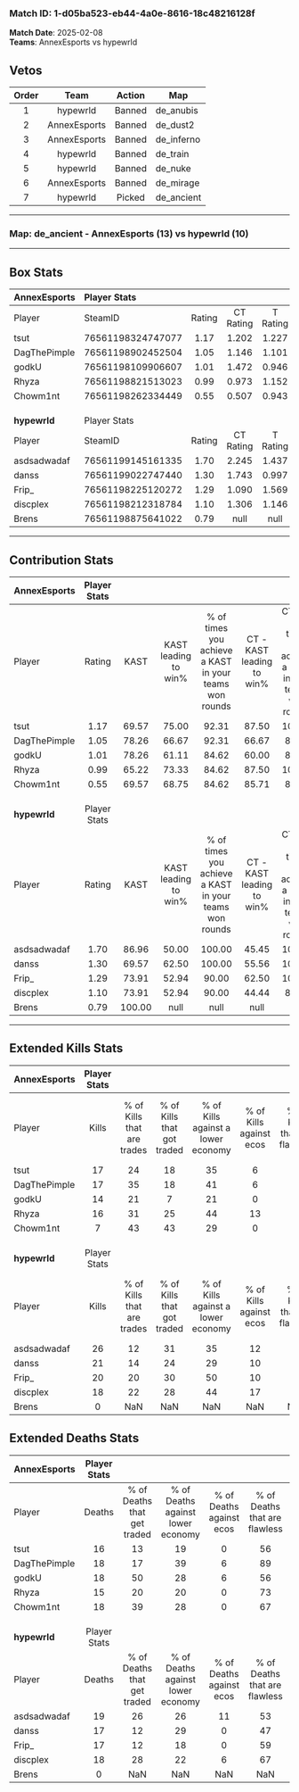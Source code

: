 ### Match ID: 1-d05ba523-eb44-4a0e-8616-18c48216128f  
**Match Date**: 2025-02-08  
**Teams**: AnnexEsports vs hypewrld  

## Vetos  

| Order | Team | Action | Map |
| :---: | :--: | :----: | --- |
| 1 | hypewrld | Banned | de_anubis |
| 2 | AnnexEsports | Banned | de_dust2 |
| 3 | AnnexEsports | Banned | de_inferno |
| 4 | hypewrld | Banned | de_train |
| 5 | hypewrld | Banned | de_nuke |
| 6 | AnnexEsports | Banned | de_mirage |
| 7 | hypewrld | Picked | de_ancient |

---  

### **Map**: de_ancient - AnnexEsports (13) vs hypewrld (10)  
---  

## Box Stats  

| **AnnexEsports** | Player Stats      |        |           |          |        |       |       |         |        |      |     |
| :- | :- | :-: | :-: | :-: | :-: | :-: | :-: | :-: | :-: | :-: | :-: |
| Player           | SteamID           | Rating | CT Rating | T Rating |  KAST  |  ADR  | Kills | Assists | Deaths | K/D  | HS% |
| tsut             | 76561198324747077 |  1.17  |   1.202   |  1.227   | 69.57  | 95.1  |  17   |    6    |   16   | 1.06 | 76  |
| DagThePimple     | 76561198902452504 |  1.05  |   1.146   |  1.101   | 78.26  | 57.7  |  17   |    3    |   18   | 0.94 | 41  |
| godkU            | 76561198109906607 |  1.01  |   1.472   |  0.946   | 78.26  | 73.7  |  14   |    8    |   18   | 0.78 | 50  |
| Rhyza            | 76561198821513023 |  0.99  |   0.973   |  1.152   | 65.22  | 58.7  |  16   |    2    |   15   | 1.07 | 68  |
| Chowm1nt         | 76561198262334449 |  0.55  |   0.507   |  0.943   | 69.57  | 36.4  |   7   |    5    |   18   | 0.39 | 57  |
|                  |                   |        |           |          |        |       |       |         |        |      |     |
|                  |                   |        |           |          |        |       |       |         |        |      |     |
|                  |                   |        |           |          |        |       |       |         |        |      |     |
| **hypewrld**     | Player Stats      |        |           |          |        |       |       |         |        |      |     |
| Player           | SteamID           | Rating | CT Rating | T Rating |  KAST  |  ADR  | Kills | Assists | Deaths | K/D  | HS% |
| asdsadwadaf      | 76561199145161335 |  1.70  |   2.245   |  1.437   | 86.96  | 131.5 |  26   |   11    |   19   | 1.37 | 65  |
| danss            | 76561199022747440 |  1.30  |   1.743   |  0.997   | 69.57  | 99.6  |  21   |    5    |   17   | 1.24 | 61  |
| Frip_            | 76561198225120272 |  1.29  |   1.090   |  1.569   | 73.91  | 96.4  |  20   |    6    |   17   | 1.18 | 35  |
| discplex         | 76561198212318784 |  1.10  |   1.306   |  1.146   | 73.91  | 72.4  |  18   |    3    |   18   | 1.00 | 55  |
| Brens            | 76561198875641022 |  0.79  |   null    |   null   | 100.00 |  0.0  |   0   |    0    |   0    | 0.00 |  0  |
---  

## Contribution Stats  

| **AnnexEsports** | Player Stats |        |                      |                                                        |                           |                                                             |                          |                                                            |
| :- | :-: | :-: | :-: | :-: | :-: | :-: | :-: | :-: |
| Player           |    Rating    |  KAST  | KAST leading to win% | % of times you achieve a KAST in your teams won rounds | CT - KAST leading to win% | CT - % of times you achieve a KAST in your teams won rounds | T - KAST leading to win% | T - % of times you achieve a KAST in your teams won rounds |
| tsut             |     1.17     | 69.57  |        75.00         |                         92.31                          |           87.50           |                           100.00                            |          62.50           |                           83.33                            |
| DagThePimple     |     1.05     | 78.26  |        66.67         |                         92.31                          |           66.67           |                            85.71                            |          66.67           |                           100.00                           |
| godkU            |     1.01     | 78.26  |        61.11         |                         84.62                          |           60.00           |                            85.71                            |          62.50           |                           83.33                            |
| Rhyza            |     0.99     | 65.22  |        73.33         |                         84.62                          |           87.50           |                           100.00                            |          57.14           |                           66.67                            |
| Chowm1nt         |     0.55     | 69.57  |        68.75         |                         84.62                          |           85.71           |                            85.71                            |          55.56           |                           83.33                            |
|                  |              |        |                      |                                                        |                           |                                                             |                          |                                                            |
|                  |              |        |                      |                                                        |                           |                                                             |                          |                                                            |
|                  |              |        |                      |                                                        |                           |                                                             |                          |                                                            |
| **hypewrld**     | Player Stats |        |                      |                                                        |                           |                                                             |                          |                                                            |
| Player           |    Rating    |  KAST  | KAST leading to win% | % of times you achieve a KAST in your teams won rounds | CT - KAST leading to win% | CT - % of times you achieve a KAST in your teams won rounds | T - KAST leading to win% | T - % of times you achieve a KAST in your teams won rounds |
| asdsadwadaf      |     1.70     | 86.96  |        50.00         |                         100.00                         |           45.45           |                           100.00                            |          55.56           |                           100.00                           |
| danss            |     1.30     | 69.57  |        62.50         |                         100.00                         |           55.56           |                           100.00                            |          71.43           |                           100.00                           |
| Frip_            |     1.29     | 73.91  |        52.94         |                         90.00                          |           62.50           |                           100.00                            |          44.44           |                           80.00                            |
| discplex         |     1.10     | 73.91  |        52.94         |                         90.00                          |           44.44           |                            80.00                            |          62.50           |                           100.00                           |
| Brens            |     0.79     | 100.00 |         null         |                          null                          |           null            |                            null                             |           null           |                            null                            |
---  

## Extended Kills Stats  

| **AnnexEsports** | Player Stats |                            |                            |                                    |                         |                              |                                 |                                       |                    |           |
| :- | :-: | :-: | :-: | :-: | :-: | :-: | :-: | :-: | :-: | :-: |
| Player           |    Kills     | % of Kills that are trades | % of Kills that got traded | % of Kills against a lower economy | % of Kills against ecos | % of Kills that are flawless | % of Kills that are close duels | % of Kills that are assisted by flash | Pistol Round Kills | AWP Kills |
| tsut             |      17      |             24             |             18             |                 35                 |            6            |              53              |                6                |                   0                   |         0          |     2     |
| DagThePimple     |      17      |             35             |             18             |                 41                 |            6            |              59              |                0                |                   6                   |         4          |     0     |
| godkU            |      14      |             21             |             7              |                 21                 |            0            |              50              |               14                |                   0                   |         0          |     1     |
| Rhyza            |      16      |             31             |             25             |                 44                 |           13            |              69              |                6                |                   0                   |         0          |     2     |
| Chowm1nt         |      7       |             43             |             43             |                 29                 |            0            |              43              |               29                |                   0                   |         0          |     1     |
|                  |              |                            |                            |                                    |                         |                              |                                 |                                       |                    |           |
|                  |              |                            |                            |                                    |                         |                              |                                 |                                       |                    |           |
|                  |              |                            |                            |                                    |                         |                              |                                 |                                       |                    |           |
| **hypewrld**     | Player Stats |                            |                            |                                    |                         |                              |                                 |                                       |                    |           |
| Player           |    Kills     | % of Kills that are trades | % of Kills that got traded | % of Kills against a lower economy | % of Kills against ecos | % of Kills that are flawless | % of Kills that are close duels | % of Kills that are assisted by flash | Pistol Round Kills | AWP Kills |
| asdsadwadaf      |      26      |             12             |             31             |                 35                 |           12            |              73              |                0                |                   8                   |         5          |     2     |
| danss            |      21      |             14             |             24             |                 29                 |           10            |              62              |                5                |                   0                   |         0          |     0     |
| Frip_            |      20      |             20             |             30             |                 50                 |           10            |              70              |                5                |                   0                   |         2          |     3     |
| discplex         |      18      |             22             |             28             |                 44                 |           17            |              67              |                0                |                   0                   |         0          |     2     |
| Brens            |      0       |            NaN             |            NaN             |                NaN                 |           NaN           |             NaN              |               NaN               |                  NaN                  |        null        |   null    |
## Extended Deaths Stats  

| **AnnexEsports** | Player Stats |                             |                                   |                          |                               |                            |                           |               |
| :- | :-: | :-: | :-: | :-: | :-: | :-: | :-: | :-: |
| Player           |    Deaths    | % of Deaths that get traded | % of Deaths against lower economy | % of Deaths against ecos | % of Deaths that are flawless | % of Deaths that are close | % of Deaths while blinded | Deaths to AWP |
| tsut             |      16      |             13              |                19                 |            0             |              56               |             13             |             0             |       0       |
| DagThePimple     |      18      |             17              |                39                 |            6             |              89               |             0              |             0             |       2       |
| godkU            |      18      |             50              |                28                 |            6             |              56               |             0              |             6             |       2       |
| Rhyza            |      15      |             20              |                20                 |            0             |              73               |             0              |             7             |       2       |
| Chowm1nt         |      18      |             39              |                28                 |            0             |              67               |             0              |             0             |       1       |
|                  |              |                             |                                   |                          |                               |                            |                           |               |
|                  |              |                             |                                   |                          |                               |                            |                           |               |
|                  |              |                             |                                   |                          |                               |                            |                           |               |
| **hypewrld**     | Player Stats |                             |                                   |                          |                               |                            |                           |               |
| Player           |    Deaths    | % of Deaths that get traded | % of Deaths against lower economy | % of Deaths against ecos | % of Deaths that are flawless | % of Deaths that are close | % of Deaths while blinded | Deaths to AWP |
| asdsadwadaf      |      19      |             26              |                26                 |            11            |              53               |             16             |             5             |       2       |
| danss            |      17      |             12              |                29                 |            0             |              47               |             6              |             0             |       1       |
| Frip_            |      17      |             12              |                18                 |            0             |              59               |             6              |             0             |       1       |
| discplex         |      18      |             28              |                22                 |            6             |              67               |             6              |             0             |       0       |
| Brens            |      0       |             NaN             |                NaN                |           NaN            |              NaN              |            NaN             |            NaN            |     null      |
